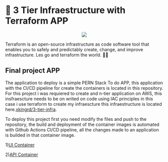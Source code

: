 # 🔗 3 Tier Infraestructure with Terraform APP
<p align="center">
<img src="https://www.edupenguin.com/wp-content/uploads/2020/06/hqdefault-30.jpg">
</p>
Terraform is an open-source infrastructure as code software tool that enables you to safely and predictably create, change, and improve infrastructure. Les go and terraform the world. 🦦🦦

## Final project APP

The application to deploy is a simple PERN Stack To do APP, this application with the CI/CD pipeline for create the containers is located in this repository. For this project i was requiered to create and n-tier application on AWS, this insfraescture needs to be on writed on code using IAC principles in this case i use terraform to create my infraescture this infraestructure is located here.[xkingrd/3-tier-infra](https://github.com/rancesking/My-3-tier-app/).

To deploy this project first you need modify the files and push to the repository, the build and deployment of the container images is automated with Github Actions CI/CD pipeline, all the changes made to an application is builded in that container image.

1)[UI Container](https://hub.docker.com/repository/docker/xkingrd/ui-front)

2)[API Container](https://hub.docker.com/repository/docker/xkingrd/api-back)
